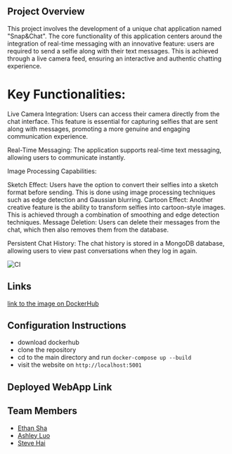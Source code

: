 
## Project Overview

This project involves the development of a unique chat application named "Snap&Chat". The core functionality of this application centers around the integration of real-time messaging with an innovative feature: users are required to send a selfie along with their text messages. This is achieved through a live camera feed, ensuring an interactive and authentic chatting experience.

# Key Functionalities:

Live Camera Integration: Users can access their camera directly from the chat interface. This feature is essential for capturing selfies that are sent along with messages, promoting a more genuine and engaging communication experience.

Real-Time Messaging: The application supports real-time text messaging, allowing users to communicate instantly.

Image Processing Capabilities:

Sketch Effect: Users have the option to convert their selfies into a sketch format before sending. This is done using image processing techniques such as edge detection and Gaussian blurring.
Cartoon Effect: Another creative feature is the ability to transform selfies into cartoon-style images. This is achieved through a combination of smoothing and edge detection techniques.
Message Deletion: Users can delete their messages from the chat, which then also removes them from the database.

Persistent Chat History: The chat history is stored in a MongoDB database, allowing users to view past conversations when they log in again.



![CI](https://github.com/software-students-fall2023/5-final-project-project5dominators/actions/workflows/webappCI-CD.yaml/badge.svg)


## Links

[link to the image on DockerHub ](https://hub.docker.com/repository/docker/hyteve/snap-and-chat/general)

## Configuration Instructions
- download dockerhub
- clone the repository
- cd to the main directory and run  `docker-compose up --build`
- visit the website on `http://localhost:5001`

## Deployed WebApp Link


## Team Members
- [Ethan Sha](https://github.com/EthanSha111)
- [Ashley Luo](https://github.com/luoashley)
- [Steve Hai](https://github.com/Hyteve)
